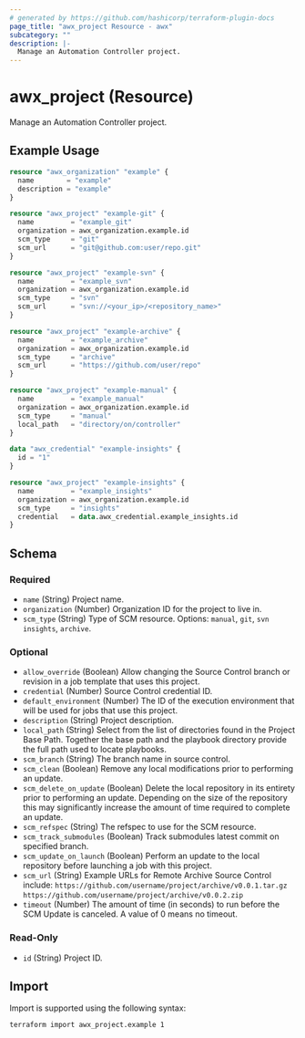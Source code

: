 ```yaml
---
# generated by https://github.com/hashicorp/terraform-plugin-docs
page_title: "awx_project Resource - awx"
subcategory: ""
description: |-
  Manage an Automation Controller project.
---
```


# awx_project (Resource)

Manage an Automation Controller project.

## Example Usage

```terraform
resource "awx_organization" "example" {
  name        = "example"
  description = "example"
}

resource "awx_project" "example-git" {
  name         = "example_git"
  organization = awx_organization.example.id
  scm_type     = "git"
  scm_url      = "git@github.com:user/repo.git"
}

resource "awx_project" "example-svn" {
  name         = "example_svn"
  organization = awx_organization.example.id
  scm_type     = "svn"
  scm_url      = "svn://<your_ip>/<repository_name>"
}

resource "awx_project" "example-archive" {
  name         = "example_archive"
  organization = awx_organization.example.id
  scm_type     = "archive"
  scm_url      = "https://github.com/user/repo"
}

resource "awx_project" "example-manual" {
  name         = "example_manual"
  organization = awx_organization.example.id
  scm_type     = "manual"
  local_path   = "directory/on/controller"
}

data "awx_credential" "example-insights" {
  id = "1"
}

resource "awx_project" "example-insights" {
  name         = "example_insights"
  organization = awx_organization.example.id
  scm_type     = "insights"
  credential   = data.awx_credential.example_insights.id
}
```

<!-- schema generated by tfplugindocs -->
## Schema

### Required

- `name` (String) Project name.
- `organization` (Number) Organization ID for the project to live in.
- `scm_type` (String) Type of SCM resource. Options: `manual`, `git`, `svn` `insights`, `archive`.

### Optional

- `allow_override` (Boolean) Allow changing the Source Control branch or revision in a job template that uses this project.
- `credential` (Number) Source Control credential ID.
- `default_environment` (Number) The ID of the execution environment that will be used for jobs that use this project.
- `description` (String) Project description.
- `local_path` (String) Select from the list of directories found in the Project Base Path. Together the base path and the playbook directory provide the full path used to locate playbooks.
- `scm_branch` (String) The branch name in source control.
- `scm_clean` (Boolean) Remove any local modifications prior to performing an update.
- `scm_delete_on_update` (Boolean) Delete the local repository in its entirety prior to performing an update. Depending on the size of the repository this may significantly increase the amount of time required to complete an update.
- `scm_refspec` (String) The refspec to use for the SCM resource.
- `scm_track_submodules` (Boolean) Track submodules latest commit on specified branch.
- `scm_update_on_launch` (Boolean) Perform an update to the local repository before launching a job with this project.
- `scm_url` (String) Example URLs for Remote Archive Source Control include: `https://github.com/username/project/archive/v0.0.1.tar.gz` `https://github.com/username/project/archive/v0.0.2.zip`
- `timeout` (Number) The amount of time (in seconds) to run before the SCM Update is canceled. A value of 0 means no timeout.

### Read-Only

- `id` (String) Project ID.

## Import

Import is supported using the following syntax:

```shell
terraform import awx_project.example 1
```
